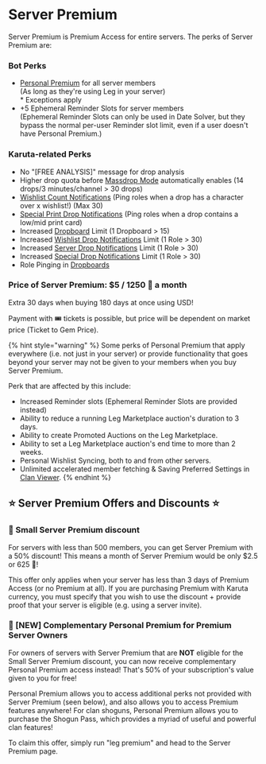 # Server Premium

Server Premium is Premium Access for entire servers. The perks of Server Premium are:

### Bot Perks

* [Personal Premium](personal-premium.md) for all server members\
  (As long as they're using Leg in your server)\
  \* Exceptions apply
* \+5 Ephemeral Reminder Slots for server members\
  (Ephemeral Reminder Slots can only be used in Date Solver, but they bypass the normal per-user Reminder slot limit, even if a user doesn't have Personal Premium.)

### Karuta-related Perks

* No "\[FREE ANALYSIS]" message for drop analysis
* Higher drop quota before [Massdrop Mode](broken-reference) automatically enables (14 drops/3 minutes/channel > 30 drops)
* [Wishlist Count Notifications](../../admin-management/drop-notifications/wishlist-count-notifications.md) (Ping roles when a drop has a character over x wishlist!) (Max 30)
* [Special Print Drop Notifications](../../admin-management/drop-notifications/special-drop-notifications-1.md) (Ping roles when a drop contains a low/mid print card)
* Increased [Dropboard](../../admin-management/dropboards.md) Limit (1 Dropboard > 15)
* Increased [Wishlist Drop Notifications](../../admin-management/drop-notifications/wishlist-drop-notifications.md) Limit (1 Role > 30)
* Increased [Server Drop Notifications](../../admin-management/drop-notifications/server-drop-notifications.md) Limit (1 Role > 30)
* Increased [Special Drop Notifications](../../admin-management/drop-notifications/special-drop-notifications.md) Limit (1 Role > 30)
* Role Pinging in [Dropboards](../../admin-management/dropboards.md)

### Price of Server Premium: $5 / 1250 💎 a month

Extra 30 days when buying 180 days at once using USD!

Payment with :tickets: tickets is possible, but price will be dependent on market price (Ticket to Gem Price).

{% hint style="warning" %}
Some perks of Personal Premium that apply everywhere (i.e. not just in your server) or provide functionality that goes beyond your server may not be given to your members when you buy Server Premium.

Perk that are affected by this include:

* Increased Reminder slots (Ephemeral Reminder Slots are provided instead)
* Ability to reduce a running Leg Marketplace auction's duration to 3 days.
* Ability to create Promoted Auctions on the Leg Marketplace.
* Ability to set a Leg Marketplace auction's end time to more than 2 weeks.
* Personal Wishlist Syncing, both to and from other servers.
* Unlimited accelerated member fetching & Saving Preferred Settings in [Clan Viewer](../../karuta-utilities/clan-utilities/clan-viewer.md).
{% endhint %}

## ⭐️ Server Premium Offers and Discounts ⭐️

### 🎉 Small Server Premium discount

For servers with less than 500 members, you can get Server Premium with a 50% discount! This means a month of Server Premium would be only $2.5 or 625 💎!

This offer only applies when your server has less than 3 days of Premium Access (or no Premium at all). If you are purchasing Premium with Karuta currency, you must specify that you wish to use the discount + provide proof that your server is eligible (e.g. using a server invite).

### 🎁 \[NEW] Complementary Personal Premium for Premium Server Owners

For owners of servers with Server Premium that are **NOT** eligible for the Small Server Premium discount, you can now receive complementary Personal Premium access instead! That's 50% of your subscription's value given to you for free!

Personal Premium allows you to access additional perks not provided with Server Premium (seen below), and also allows you to access Premium features anywhere! For clan shoguns, Personal Premium allows you to purchase the Shogun Pass, which provides a myriad of useful and powerful clan features!

To claim this offer, simply run "leg premium" and head to the Server Premium page.
